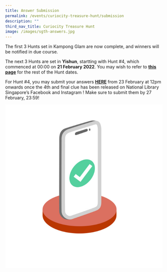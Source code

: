 ```yaml
---
title: Answer Submission
permalink: /events/curiocity-treasure-hunt/submission
description: ""
third_nav_title: Curiocity Treasure Hunt
image: /images/sgth-answers.jpg
---
```

The first 3 Hunts set in Kampong Glam are now complete, and winners will be notified in due course.    

The next 3 Hunts are set in **Yishun**, startting with 
Hunt #4,  which commenced at 00:00 on  **21 February 2022**. 
  You may wish to refer to **[this page](https://curiocity.nlb.gov.sg/events/curiocity-treasure-hunt/hunt-dates)** for the rest of the Hunt dates.  

For Hunt #4, you may submit your answers [**HERE**](https://go.gov.sg/curiocity-treasurehuntsubmission) from 23 February at 12pm onwards once the 4th and final clue has been released on National Library Singapore’s Facebook and Instagram ! Make sure to submit them by 27 February, 23:59!

<div>
<div class="row is-multiline">
    <div class="col is-half-desktop is-half-tablet">
<img src="/images/sgth-answers.jpg" alt="answers">
</div>
	<div class="col is-half-desktop is-half-tablet"></div>
</div>    
</div>